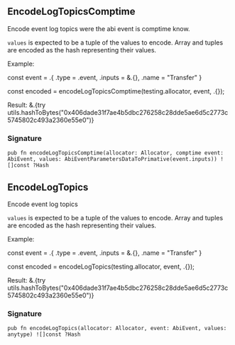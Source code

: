 ## EncodeLogTopicsComptime
Encode event log topics were the abi event is comptime know.

`values` is expected to be a tuple of the values to encode.
Array and tuples are encoded as the hash representing their values.

Example:

const event = .{
    .type = .event,
    .inputs = &.{},
    .name = "Transfer"
}

const encoded = encodeLogTopicsComptime(testing.allocator, event, .{});

Result: &.{try utils.hashToBytes("0x406dade31f7ae4b5dbc276258c28dde5ae6d5c2773c5745802c493a2360e55e0")}

### Signature

```zig
pub fn encodeLogTopicsComptime(allocator: Allocator, comptime event: AbiEvent, values: AbiEventParametersDataToPrimative(event.inputs)) ![]const ?Hash
```

## EncodeLogTopics
Encode event log topics

`values` is expected to be a tuple of the values to encode.
Array and tuples are encoded as the hash representing their values.

Example:

const event = .{
    .type = .event,
    .inputs = &.{},
    .name = "Transfer"
}

const encoded = encodeLogTopics(testing.allocator, event, .{});

Result: &.{try utils.hashToBytes("0x406dade31f7ae4b5dbc276258c28dde5ae6d5c2773c5745802c493a2360e55e0")}

### Signature

```zig
pub fn encodeLogTopics(allocator: Allocator, event: AbiEvent, values: anytype) ![]const ?Hash
```

